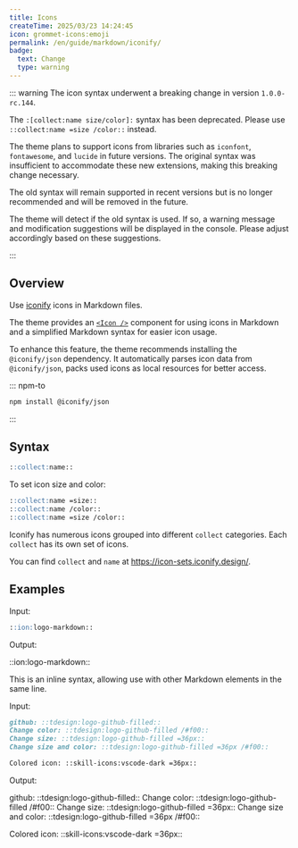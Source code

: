 ```yaml
---
title: Icons
createTime: 2025/03/23 14:24:45
icon: grommet-icons:emoji
permalink: /en/guide/markdown/iconify/
badge:
  text: Change
  type: warning
---
```


::: warning The icon syntax underwent a breaking change in version `1.0.0-rc.144`.

The `:[collect:name size/color]:` syntax has been deprecated. Please use `::collect:name =size /color::` instead.

The theme plans to support icons from libraries such as `iconfont`, `fontawesome`, and `lucide` in future versions.
The original syntax was insufficient to accommodate these new extensions, making this breaking change necessary.

The old syntax will remain supported in recent versions but is no longer recommended and will be removed in the future.

The theme will detect if the old syntax is used. If so, a warning message and modification suggestions will be displayed in the console.
Please adjust accordingly based on these suggestions.

:::

## Overview

Use [iconify](https://iconify.design/) icons in Markdown files.

The theme provides an [`<Icon />`](../components/icon.md) component for using icons in Markdown
and a simplified Markdown syntax for easier icon usage.

To enhance this feature, the theme recommends installing the `@iconify/json` dependency.
It automatically parses icon data from `@iconify/json`, packs used icons as local resources for better access.

::: npm-to

```sh
npm install @iconify/json
```

:::

## Syntax

```md
::collect:name::
```

To set icon size and color:

```md
::collect:name =size::
::collect:name /color::
::collect:name =size /color::
```

Iconify has numerous icons grouped into different `collect` categories. Each `collect` has its own set of icons.

You can find `collect` and `name` at <https://icon-sets.iconify.design/>.

## Examples

Input:

```md
::ion:logo-markdown::
```

Output:

::ion:logo-markdown::

This is an inline syntax, allowing use with other Markdown elements in the same line.

Input:

```md
github: ::tdesign:logo-github-filled::
Change color: ::tdesign:logo-github-filled /#f00::
Change size: ::tdesign:logo-github-filled =36px::
Change size and color: ::tdesign:logo-github-filled =36px /#f00::

Colored icon: ::skill-icons:vscode-dark =36px::
```

Output:

github: ::tdesign:logo-github-filled::
Change color: ::tdesign:logo-github-filled /#f00::
Change size: ::tdesign:logo-github-filled =36px::
Change size and color: ::tdesign:logo-github-filled =36px /#f00::

Colored icon: ::skill-icons:vscode-dark =36px::
